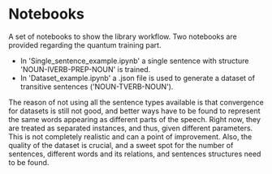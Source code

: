 # Notebooks
A set of notebooks to show the library workflow. Two notebooks are provided regarding the quantum training part. 
* In 'Single_sentence_example.ipynb' a single sentence with structure 'NOUN-IVERB-PREP-NOUN' is trained. 
* In 'Dataset_example.ipynb' a .json file is used to generate a dataset of transitive sentences ('NOUN-TVERB-NOUN'). 

The reason of not using all the sentence types available is that convergence for datasets is still not good, and better ways have to be found to represent the same words appearing as different parts of the speech. Right now, they are treated as separated instances, and thus, given different parameters. This is not completely realistic and can a point of improvement.
Also, the quality of the dataset is crucial, and a sweet spot for the number of sentences, different words and its relations, and sentences structures need to be found.
